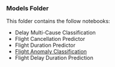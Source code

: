 ### Models Folder

This folder contains the follow notebooks:
- Delay Multi-Cause Classification
- Flight Cancellation Predictor
- Flight Duration Predictor
- [Flight Anomaly Classification](https://github.com/Nicole7443/flight-modelling/blob/main/notebooks/models/K-means-clustering.ipynb)
- Flight Delay Duration Prediction
